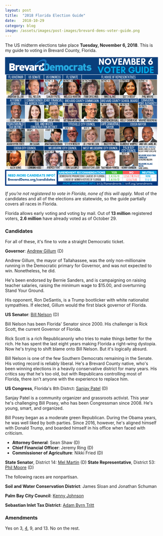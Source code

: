 ```yaml
---
layout: post
title:  "2018 Florida Election Guide"
date:   2018-10-29
category: blog
image: /assets/images/post-images/brevard-dems-voter-guide.png
---
```


The US midterm elections take place **Tuesday, November 6, 2018**. <!-- more -->This is my guide to voting in Brevard County, Florida.

![Brevard Democrats Voter Guide](/assets/images/post-images/brevard-dems-voter-guide.png)

*If you’re not registered to vote in Florida, none of this will apply.* Most of the candidates and all of the elections are statewide, so the guide partially covers all races in Florida.

Florida allows early voting and voting by mail. Out of **13 million** registered voters, **2.6 million** have already voted as of October 29.


### Candidates

For all of these, it's fine to vote a straight Democratic ticket.

**Governor**: [Andrew Gillum](https://andrewgillum.com/) (D)

Andrew Gillum, the mayor of Tallahassee, was the only non-millionaire running in the Democratic primary for Governor, and was not expected to win. Nonetheless, he did. 

He's been endorsed by Bernie Sanders, and is campaigning on raising teacher salaries, raising the minimum wage to $15.00, and overturning Stand Your Ground. 

His opponent, Ron DeSantis, is a Trump bootlicker with white nationalist sympathies. If elected, Gillum would the first black governor of Florida.

**US Senator**: [Bill Nelson](https://www.nelsonforsenate.com/) (D)

Bill Nelson has been Florida' Senator since 2000. His challenger is Rick Scott, the current Governor of Florida. 

Rick Scott is a rich Republicanonly who tries to make things better for the rich. He has spent the last eight years making Florida a right-wing dystopia. Now he's trying to shift blame onto Bill Nelson. But it's logically absurd.

Bill Nelson is one of the few Southern Democrats remaining in the Senate. His voting record is reliably liberal. He's a Brevard County native, who's been winning elections in a heavily conservative district for many years. His critics say that he's too old, but with Republicans controlling most of Florida, there isn't anyone with the experience to replace him.

**US Congress**, Florida's 8th Distrct: [Sanjay Patel](https://www.votesanjaypatel.com/) (D)

Sanjay Patel is a community organizer and grassroots activist. This year he's challenging Bill Posey, who has been Congressman since 2008. He's young, smart, and organized.

Bill Posey began as a moderate green Republican. During the Obama years, he was well liked by both parties. Since 2016, however, he's aligned himself with Donald Trump, and boarded himself in his office when faced with criticism. 

* **Attorney General**: Sean Shaw (D)
* **Chief Financial Officer**: Jeremy Ring (D)
* **Commissioner of Agriculture**: Nikki Fried (D)

**State Senator**, District 14: [Mel Martin](https://www.melforsenate14.com/) (D)
**State Representative**, District 53: [Phil Moore](http://www.votephilmoore.com/) (D)

The following races are nonpartisan. 

**Soil and Water Conservation District**: James Sloan and Jonathan Schuman

**Palm Bay City Council**: [Kenny Johnson](http://johnson4palmbay.com/)
       
**Sebastian Inlet Tax District**: [Adam Byrn Tritt](https://adamtritt.com/)

### Amendments

Yes on 3, [4](http://www.cidneyhamilton.com/blog/2018/10/27/amendment-four.html), 9, and 13. No on the rest.
